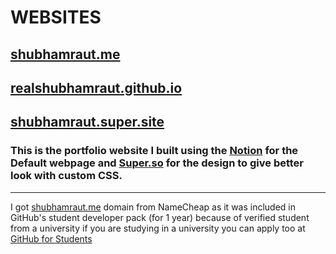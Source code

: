 # WEBSITES
## [shubhamraut.me](shubhamraut.me)
## [realshubhamraut.github.io](realshubhamraut.github.io)
## [shubhamraut.super.site](shubhamraut.super.site)
### This is the portfolio website I built using the [Notion](notion.so) for the Default webpage and [Super.so](super.so) for the design to give better look with custom CSS.
---
I got [shubhamraut.me](shubhamraut.me) domain from NameCheap as it was included in GitHub's student developer pack (for 1 year) because of verified student from a university if you are studying in a university you can apply too at [GitHub for Students](https://education.github.com/pack)
